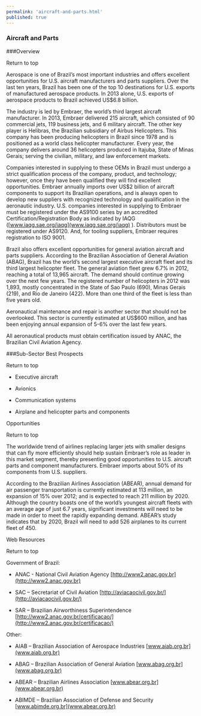 ```yaml
--- 
permalink: 'aircraft-and-parts.html' 
published: true 
---
```

<h3 id="aircraft-and-parts">Aircraft and Parts</h3>

###Overview 

Return to top

Aerospace is one of Brazil’s most important industries and offers excellent opportunities for U.S. aircraft manufacturers and parts suppliers. Over the last ten years, Brazil has been one of the top 10 destinations for U.S. exports of manufactured aerospace products. In 2013 alone, U.S. exports of aerospace products to Brazil achieved US$6.8 billion.

The industry is led by Embraer, the world’s third largest aircraft manufacturer. In 2013, Embraer delivered 215 aircraft, which consisted of 90 commercial jets, 119 business jets, and 6 military aircraft. The other key player is Helibras, the Brazilian subsidiary of Airbus Helicopters. This company has been producing helicopters in Brazil since 1978 and is positioned as a world class helicopter manufacturer. Every year, the company delivers around 36 helicopters produced in Itajuba, State of Minas Gerais; serving the civilian, military, and law enforcement markets.

Companies interested in supplying to these OEMs in Brazil must undergo a strict qualification process of the company, product, and technology; however, once they have been qualified they will find excellent opportunities. Embraer annually imports over US$2 billion of aircraft components to support its Brazilian operations, and is always open to develop new suppliers with recognized technology and qualification in the aeronautic industry. U.S. companies interested in supplying to Embraer must be registered under the AS9100 series by an accredited Certification/Registration Body as indicated by IAQG ([www.iaqg.sae.org/iaqg](www.iaqg.sae.org/iaqg) ). Distributors must be registered under AS9120. And, for tooling suppliers, Embraer requires registration to ISO 9001.

Brazil also offers excellent opportunities for general aviation aircraft and parts suppliers. According to the Brazilian Association of General Aviation (ABAG), Brazil has the world’s second largest executive aircraft fleet and its third largest helicopter fleet. The general aviation fleet grew 6.7% in 2012, reaching a total of 13,965 aircraft. The demand should continue growing over the next few years. The registered number of helicopters in 2012 was 1,893, mostly concentrated in the State of Sao Paulo (690), Minas Gerais (219), and Rio de Janeiro (422). More than one third of the fleet is less than five years old.

Aeronautical maintenance and repair is another sector that should not be overlooked. This sector is currently estimated at US$600 million, and has been enjoying annual expansion of 5-6% over the last few years.

All aeronautical products must obtain certification issued by ANAC, the Brazilian Civil Aviation Agency.

###Sub-Sector Best Prospects 

Return to top

- Executive aircraft 

- Avionics

- Communication systems 

- Airplane and helicopter parts and components

Opportunities 

Return to top

The worldwide trend of airlines replacing larger jets with smaller designs that can fly more efficiently should help sustain Embraer’s role as leader in this market segment, thereby presenting good opportunities to U.S. aircraft parts and component manufacturers. Embraer imports about 50% of its components from U.S. suppliers.

According to the Brazilian Airlines Association (ABEAR), annual demand for air passenger transportation is currently estimated at 113 million, an expansion of 15% over 2012; and is expected to reach 211 million by 2020. Although the country boasts one of the world’s youngest aircraft fleets with an average age of just 6.7 years, significant investments will need to be made in order to meet the rapidly expanding demand. ABEAR’s study indicates that by 2020, Brazil will need to add 526 airplanes to its current fleet of 450.

Web Resources 

Return to top

Government of Brazil:

* ANAC - National Civil Aviation Agency [http://www2.anac.gov.br](http://www2.anac.gov.br)

* SAC – Secretariat of Civil Aviation [http://aviacaocivil.gov.br/](http://aviacaocivil.gov.br/)

* SAR – Brazilian Airworthiness Superintendence [http://www2.anac.gov.br/certificacao/](http://www2.anac.gov.br/certificacao/)

Other:

* AIAB – Brazilian Association of Aerospace Industries [www.aiab.org.br](www.aiab.org.br)

* ABAG – Brazilian Association of General Aviation [www.abag.org.br](www.abag.org.br)

* ABEAR – Brazilian Airlines Association [www.abear.org.br](www.abear.org.br)

* ABIMDE – Brazilian Association of Defense and Security [www.abimde.org.br](www.abear.org.br)

